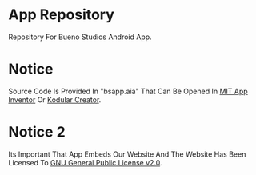 # App Repository
Repository For Bueno Studios Android App.
# Notice
Source Code Is Provided In "bsapp.aia" That Can Be Opened In [MIT App Inventor](https://code.appinventor.mit.edu/) Or [Kodular Creator](https://c.kodular.io/).
# Notice 2
Its Important That App Embeds Our Website And The Website Has Been Licensed To [GNU General Public License v2.0](https://github.com/buenostudios/buenostudios.github.io/blob/main/LICENSE).
